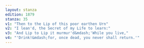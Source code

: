 ```yaml
---
layout: stanza
edition: 1879
stanza: 35
v1: "Then to the Lip of this poor earthen Urn"
v2: "I lean'd, the Secret of my Life to learn:"
v3: "And Lip to Lip it murmur'd&mdash;'While you live,"
v4: "'Drink!&mdash;for, once dead, you never shall return.'"
---
```

